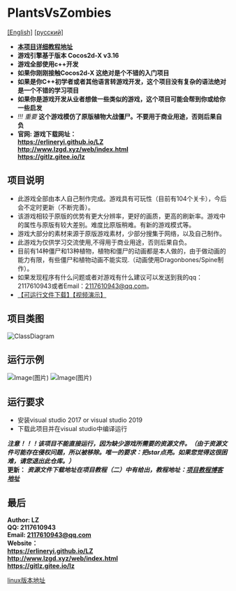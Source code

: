 # PlantsVsZombies
[[English]](README_en_us.md)
[[русский]](README_ru_ru.MD)
* **[本项目详细教程地址](https://blog.csdn.net/qq_40630246/category_11716825.html?fromshare=blogcolumn&sharetype=blogcolumn&sharerId=11716825&sharerefer=PC&sharesource=qq_40630246&sharefrom=from_link)**
* **游戏引擎基于版本 Cocos2d-X v3.16**
* **游戏全部使用c++开发**
* **如果你刚刚接触Cocos2d-X 这绝对是个不错的入门项目**
* **如果是你C++初学者或者其他语言转游戏开发，这个项目没有复杂的语法绝对是一个不错的学习项目**
* **如果你是游戏开发从业者想做一些类似的游戏，这个项目可能会帮到你或给你一些启发**
* *!!! 重要*  **这个游戏模仿了原版植物大战僵尸。不要用于商业用途，否则后果自负**
* **官网: 
游戏下载网址：<br>
https://erlineryi.github.io/LZ <br>
http://www.lzgd.xyz/web/index.html <br>
https://gitlz.gitee.io/lz**

## 项目说明 <br>
- 此游戏全部由本人自己制作完成。游戏具有可玩性（目前有104个关卡），今后会不定时更新（不断完善）。
- 该游戏相较于原版的优势有更大分辨率，更好的画质，更高的刷新率。游戏中的属性与原版有较大差别。难度比原版稍难。有新的游戏模式等。
- 游戏大部分的素材来源于原版游戏素材，少部分搜集于网络，以及自己制作。 
- 此游戏为仅供学习交流使用,不得用于商业用途，否则后果自负。
- 目前有14种僵尸和13种植物，植物和僵尸的动画都是本人做的，由于做动画的能力有限，有些僵尸和植物动画不能实现.（动画使用Dragonbones/Spine制作）。
- 如果发现程序有什么问题或者对游戏有什么建议可以发送到我的qq：2117610943或者Email：2117610943@qq.com。
- [【可运行文件下载】](http://www.lzgd.xyz/web/index.html)[【视频演示】](https://www.bilibili.com/video/BV1kh411Q7W5?share_source=copy_web)

## 项目类图
![ClassDiagram](https://gitee.com/GITLZ/PlantsVsZombies/raw/master/ClassDiagram.png)

## 运行示例
![Image(图片)](https://gitee.com/GITLZ/PlantsVsZombies/raw/master/example.png)
![Image(图片)](https://img-blog.csdnimg.cn/20200405101902466.png?x-oss-process=image/watermark,type_ZmFuZ3poZW5naGVpdGk,shadow_10,text_aHR0cHM6Ly9ibG9nLmNzZG4ubmV0L3FxXzQwNjMwMjQ2,size_16,color_FFFFFF,t_70)

## 运行要求
* 安装visual studio 2017 or visual studio 2019
* 下载此项目并在visual studio中编译运行<br>

***注意！！！该项目不能直接运行，因为缺少游戏所需要的资源文件。（由于资源文件可能存在侵权问题，所以被移除。唯一的要求：把star点亮。如果您觉得这很困难，请您退出此仓库。）***
<br>
**更新：**
***资源文件下载地址在项目教程（二）中有给出，教程地址：[项目教程博客地址](https://blog.csdn.net/qq_40630246/category_11716825.html?fromshare=blogcolumn&sharetype=blogcolumn&sharerId=11716825&sharerefer=PC&sharesource=qq_40630246&sharefrom=from_link)***

## 最后
**Author: LZ** <br>
**QQ: 2117610943** <br>
**Email: 2117610943@qq.com** <br>
**Website：<br>
https://erlineryi.github.io/LZ <br>
http://www.lzgd.xyz/web/index.html <br>
https://gitlz.gitee.io/lz**

[linux版本地址](https://github.com/Xi-Gong/Plants-Vs-Zombies)
